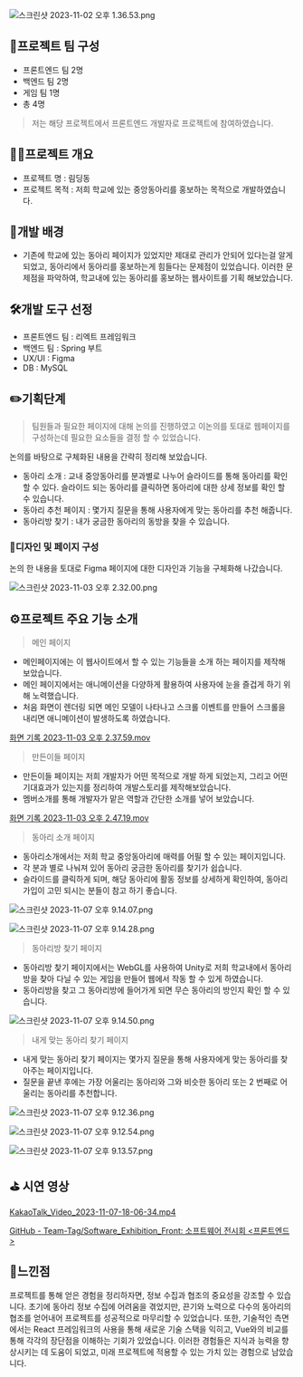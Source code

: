 ![스크린샷 2023-11-02 오후 1.36.53.png](https://prod-files-secure.s3.us-west-2.amazonaws.com/28e61d31-5355-4c81-9bec-9a3e2642524e/1858d74d-33cd-46f0-a959-f02bda157111/%E1%84%89%E1%85%B3%E1%84%8F%E1%85%B3%E1%84%85%E1%85%B5%E1%86%AB%E1%84%89%E1%85%A3%E1%86%BA_2023-11-02_%E1%84%8B%E1%85%A9%E1%84%92%E1%85%AE_1.36.53.png)

## 👥프로젝트 팀 구성

- 프론트엔드 팀 2명
- 백엔드 팀 2명
- 게임 팀 1명
- 총 4명

> 저는 해당 프로젝트에서 프론트엔드 개발자로 프로젝트에 참여하였습니다.
> 

## ✍🏻프로젝트 개요

- 프로젝트 명 : 림딩동
- 프로젝트 목적 : 저희 학교에 있는 중앙동아리를 홍보하는 목적으로 개발하였습니다.

## 🤔개발 배경

- 기존에 학교에 있는 동아리 페이지가 있었지만 제대로 관리가 안되어 있다는걸 알게 되었고, 동아리에서 동아리를 홍보하는게 힘들다는 문제점이 있었습니다. 이러한 문제점을 파악하여, 학교내에 있는 동아리를 홍보하는 웹사이트를 기획 해보았습니다.

## 🛠️개발 도구 선정

- 프론트엔드 팀 : 리엑트 프레임워크
- 백엔드 팀 : Spring 부트
- UX/UI : Figma
- DB : MySQL

## ✏️기획단계

> 팀원들과 필요한 페이지에 대해 논의를 진행하였고 이논의를 토대로 웹페이지를 구성하는데 필요한 요소들을 결정 할 수 있었습니다.
> 

논의를 바탕으로 구체화된 내용을 간략히 정리해 보았습니다. 

- 동아리 소개 : 교내 중앙동아리를 분과별로 나누어 슬라이드를 통해 동아리를 확인 할 수 있다.  슬라이드 되는  동아리를 클릭하면 동아리에 대한 상세 정보를 확인 할 수 있습니다.
- 동아리 추천 페이지 : 몇가지 질문을 통해 사용자에게 맞는 동아리를 추천 해줍니다.
- 동아리방 찾기 : 내가 궁금한 동아리의 동방을 찾을 수 있습니다.

### 🎨디자인 및 페이지 구성

논의 한 내용을 토대로 Figma 페이지에 대한 디자인과 기능을 구체화해 나갔습니다. 

![스크린샷 2023-11-03 오후 2.32.00.png](https://prod-files-secure.s3.us-west-2.amazonaws.com/28e61d31-5355-4c81-9bec-9a3e2642524e/13b2ca67-4da9-46e7-903b-cbe14168a478/%E1%84%89%E1%85%B3%E1%84%8F%E1%85%B3%E1%84%85%E1%85%B5%E1%86%AB%E1%84%89%E1%85%A3%E1%86%BA_2023-11-03_%E1%84%8B%E1%85%A9%E1%84%92%E1%85%AE_2.32.00.png)

## ⚙️프로젝트 주요 기능 소개

> 메인 페이지
> 
- 메인페이지에는 이 웹사이트에서 할 수 있는 기능들을 소개 하는 페이지를 제작해 보았습니다.
- 메인 페이지에서는 애니메이션을 다양하게 활용하여 사용자에 눈을 즐겁게 하기 위해 노력했습니다.
- 처음 화면이 렌더링 되면 메인 모델이 나타나고 스크롤 이벤트를 만들어 스크롤을 내리면 애니메이션이 발생하도록 하였습니다.

[화면 기록 2023-11-03 오후 2.37.59.mov](https://prod-files-secure.s3.us-west-2.amazonaws.com/28e61d31-5355-4c81-9bec-9a3e2642524e/34d859a5-ead3-453a-9c9e-f6231c4bee30/%E1%84%92%E1%85%AA%E1%84%86%E1%85%A7%E1%86%AB_%E1%84%80%E1%85%B5%E1%84%85%E1%85%A9%E1%86%A8_2023-11-03_%E1%84%8B%E1%85%A9%E1%84%92%E1%85%AE_2.37.59.mov)

> 만든이들 페이지
> 
- 만든이들 페이지는 저희 개발자가 어떤 목적으로 개발 하게 되었는지, 그리고 어떤 기대효과가 있는지를 정리하여 개발스토리를 제작해보았습니다.
- 멤버소개를 통해 개발자가 맡은 역할과 간단한 소개를 넣어 보았습니다.

[화면 기록 2023-11-03 오후 2.47.19.mov](https://prod-files-secure.s3.us-west-2.amazonaws.com/28e61d31-5355-4c81-9bec-9a3e2642524e/a71875c8-f0da-48d4-b744-f7c0849974f9/%E1%84%92%E1%85%AA%E1%84%86%E1%85%A7%E1%86%AB_%E1%84%80%E1%85%B5%E1%84%85%E1%85%A9%E1%86%A8_2023-11-03_%E1%84%8B%E1%85%A9%E1%84%92%E1%85%AE_2.47.19.mov)

> 동아리 소개 페이지
> 
- 동아리소개에서는 저희 학교 중앙동아리에 매력를 어필 할 수 있는 페이지입니다.
- 각 분과 별로 나눠져 있어 동아리 궁금한 동아리를 찾기가 쉽습니다.
- 슬라이드를 클릭하게 되며, 해당 동아리에 활동 정보를 상세하게 확인하여, 동아리 가입이 고민 되시는 분들이 참고 하기 좋습니다.

![스크린샷 2023-11-07 오후 9.14.07.png](https://prod-files-secure.s3.us-west-2.amazonaws.com/28e61d31-5355-4c81-9bec-9a3e2642524e/7b886daf-fb25-4375-b894-c34f94bfc658/%E1%84%89%E1%85%B3%E1%84%8F%E1%85%B3%E1%84%85%E1%85%B5%E1%86%AB%E1%84%89%E1%85%A3%E1%86%BA_2023-11-07_%E1%84%8B%E1%85%A9%E1%84%92%E1%85%AE_9.14.07.png)

![스크린샷 2023-11-07 오후 9.14.28.png](https://prod-files-secure.s3.us-west-2.amazonaws.com/28e61d31-5355-4c81-9bec-9a3e2642524e/cc20161c-89e3-4fb4-aefd-1cf8c1e336f9/%E1%84%89%E1%85%B3%E1%84%8F%E1%85%B3%E1%84%85%E1%85%B5%E1%86%AB%E1%84%89%E1%85%A3%E1%86%BA_2023-11-07_%E1%84%8B%E1%85%A9%E1%84%92%E1%85%AE_9.14.28.png)

> 동아리방 찾기 페이지
> 
- 동아리방 찾기 페이지에서는 WebGL를 사용하여 Unity로 저희 학교내에서 동아리방을 찾아 다닐 수 있는 게임을 만들어 웹에서 작동 할 수 있게 하였습니다.
- 동아리방을 찾고 그 동아리방에 들어가게 되면 무슨 동아리의 방인지 확인 할 수 있습니다.

![스크린샷 2023-11-07 오후 9.14.50.png](https://prod-files-secure.s3.us-west-2.amazonaws.com/28e61d31-5355-4c81-9bec-9a3e2642524e/b25fe1af-a0ce-4a99-b0ff-8116f17df01d/%E1%84%89%E1%85%B3%E1%84%8F%E1%85%B3%E1%84%85%E1%85%B5%E1%86%AB%E1%84%89%E1%85%A3%E1%86%BA_2023-11-07_%E1%84%8B%E1%85%A9%E1%84%92%E1%85%AE_9.14.50.png)

> 내게 맞는 동아리 찾기 페이지
> 
- 내게 맞는 동아리 찾기 페이지는 몇가지 질문을 통해 사용자에게 맞는 동아리를 찾아주는 페이지입니다.
- 질문을 끝낸 후에는 가장 어울리는 동아리와 그와 비슷한 동아리 또는 2 번째로 어울리는 동아리를 추천합니다.

![스크린샷 2023-11-07 오후 9.12.36.png](https://prod-files-secure.s3.us-west-2.amazonaws.com/28e61d31-5355-4c81-9bec-9a3e2642524e/3379353b-c4c1-495e-8f3d-ca98722e6a79/%E1%84%89%E1%85%B3%E1%84%8F%E1%85%B3%E1%84%85%E1%85%B5%E1%86%AB%E1%84%89%E1%85%A3%E1%86%BA_2023-11-07_%E1%84%8B%E1%85%A9%E1%84%92%E1%85%AE_9.12.36.png)

![스크린샷 2023-11-07 오후 9.12.54.png](https://prod-files-secure.s3.us-west-2.amazonaws.com/28e61d31-5355-4c81-9bec-9a3e2642524e/c09827c2-34e8-42cb-a163-c0491a48ccc9/%E1%84%89%E1%85%B3%E1%84%8F%E1%85%B3%E1%84%85%E1%85%B5%E1%86%AB%E1%84%89%E1%85%A3%E1%86%BA_2023-11-07_%E1%84%8B%E1%85%A9%E1%84%92%E1%85%AE_9.12.54.png)

![스크린샷 2023-11-07 오후 9.13.57.png](https://prod-files-secure.s3.us-west-2.amazonaws.com/28e61d31-5355-4c81-9bec-9a3e2642524e/eb5fd4b5-ccc8-4de2-9ef2-648cda178619/%E1%84%89%E1%85%B3%E1%84%8F%E1%85%B3%E1%84%85%E1%85%B5%E1%86%AB%E1%84%89%E1%85%A3%E1%86%BA_2023-11-07_%E1%84%8B%E1%85%A9%E1%84%92%E1%85%AE_9.13.57.png)

## ⛳ 시연 영상

[KakaoTalk_Video_2023-11-07-18-06-34.mp4](https://prod-files-secure.s3.us-west-2.amazonaws.com/28e61d31-5355-4c81-9bec-9a3e2642524e/9c23739d-9541-4160-9bf8-52e9cf2ea961/KakaoTalk_Video_2023-11-07-18-06-34.mp4)

[GitHub - Team-Tag/Software_Exhibition_Front: 소프트웨어 전시회 <프론트엔드>](https://github.com/Team-Tag/Software_Exhibition_Front)

## 💬느낀점

프로젝트를 통해 얻은 경험을 정리하자면, 정보 수집과 협조의 중요성을 강조할 수 있습니다. 초기에 동아리 정보 수집에 어려움을 겪었지만, 끈기와 노력으로 다수의 동아리의 협조를 얻어내어 프로젝트를 성공적으로 마무리할 수 있었습니다. 또한, 기술적인 측면에서는 React 프레임워크의 사용을 통해 새로운 기술 스택을 익히고, Vue와의 비교를 통해 각각의 장단점을 이해하는 기회가 있었습니다. 이러한 경험들은 지식과 능력을 향상시키는 데 도움이 되었고, 미래 프로젝트에 적용할 수 있는 가치 있는 경험으로 남았습니다.

